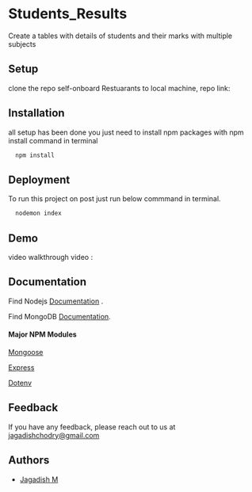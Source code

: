 # Students_Results

Create a tables with details of students and their marks with multiple subjects


## Setup

clone the repo self-onboard Restuarants to local machine,
repo link: 





## Installation

all setup has been done you just need to install npm packages with npm install command in terminal

```bash
  npm install
```


## Deployment

To run this project on post just run below commmand in terminal.

```bash
  nodemon index
```




## Demo 

video walkthrough video : 


## Documentation


Find Nodejs [Documentation](https://nodejs.org/en/docs) .

Find MongoDB [Documentation](https://www.mongodb.com/docs/).

#### Major NPM Modules

[Mongoose](https://www.npmjs.com/package/mongoose)

[Express](https://www.npmjs.com/package/express)

[Dotenv](https://www.npmjs.com/package/dotenv)



## Feedback

If you have any feedback, please reach out to us at jagadishchodry@gmail.com


## Authors

- [Jagadish M](https://github.com/jagcho?tab=repositories)
